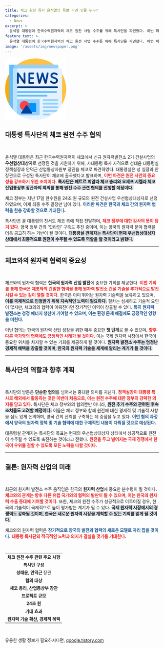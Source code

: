 ```yaml
---
title: 체코 원전 특사 윤석열의 특별 파견 인물 누구?
categories:
  - News
excerpt: >
  윤석열 대통령이 한국수력원자력의 체코 원전 사업 수주를 위해 특사단을 파견했다. 이번 파견은 정책실장이 수행하며, 체코 총리와 직접 협의해 최종 수주를 이끌어내기 위한 중요한 단계로 주목받고 있다.
feature_text: >
  윤석열 대통령이 한국수력원자력의 체코 원전 사업 수주를 위해 특사단을 파견했다. 이번 파견은 정책실장이 수행하며, 체코 총리와 직접 협의해 최종 수주를 이끌어내기 위한 중요한 단계로 주목받고 있다.
image: '/assets/img/newspaper.png'
---
```


<p><img src="/assets/img/newspaper.png" alt="kimp 속보" /></p>

<h2 data-ke-size="size26">대통령 특사단의 체코 원전 수주 협의</h2>

<p data-ke-size="size16">&nbsp;</p>

<p>윤석열 대통령은 최근 한국수력원자력이 체코에서 신규 원자력발전소 2기 건설사업의 <b>우선협상대상자</b>로 선정된 것을 지원하기 위해, 사대통령 특사 자격으로 성태윤 대통령실 정책실장과 안덕근 산업통상자원부 장관을 체코로 파견하였다. 대통령실은 성 실장과 안 장관으로 구성된 특사단이 체코에 출국했다고 발표하며, <b><span style="color: #ee2323;">이번 파견은 원전 사안의 중요성을 강조하기 위한 조치이다.</span></b> <b><span style="background-color: #21538527;">특사단은 페트르 피알라 체코 총리와 요제프 시켈라 체코 산업통상부 장관과의 회의를 통해 원전 수주 관련 협의를 진행할 예정이다.</span></b> </p>

<p>체코 정부는 지난 17일 한수원을 24조 원 규모의 원전 건설사업 우선협상대상자로 선정하였으며, 이제 최종 수주 결정만 남아 있다. <b><span style="color: #1a5490;">이러한 파견은 한국과 체코 간의 원자력 협력을 한층 강화할 것으로 기대된다.</span></b> </p>

<p>특사단은 윤 대통령의 친서도 체코 측에 직접 전달하며, <b><span style="color: #ee2323;">체코 정부에 대한 감사의 뜻이 담겨 있다.</span></b> 양국 정부 간의 '핫라인' 구축도 추진 중이며, 이는 양국의 원자력 분야 협력을 더욱 공고히 하는 기반이 될 것이다. <b><span style="background-color: #21538527;">대통령실 관계자는 특사단이 현재 우선협상대상자 상태에서 최종적으로 원전이 수주될 수 있도록 역할을 할 것이라고 밝혔다.</span></b> </p>

<hr>

<h2 data-ke-size="size26">체코와의 원자력 협력의 중요성</h2>

<p data-ke-size="size16">&nbsp;</p>

<p>체코와의 원자력 협력은 <b>한국의 원자력 산업 발전</b>에 중요한 기회를 제공한다. <b><span style="color: #ee2323;">이번 기회를 통해 한국은 체코와의 긴밀한 협력을 통해 원자력 발전소 건설 기술을 추가적으로 발전시킬 수 있는 길이 열릴 것이다.</span></b> 한국은 이미 뛰어난 원자력 기술력을 보유하고 있으며, <b><span style="background-color: #21538527;">이를 국제적으로 인정받기 위해 지속적인 노력이 필요하다.</span></b> 절차는 섬세하고 기술적 요인이 많지만, 체코와의 협력이 이뤄진다면 장기적인 이익이 창출될 수 있다. <b><span style="color: #1a5490;">특히 원자력 발전소는 청정 에너지 생산에 기여할 수 있으며, 이는 환경 문제 해결에도 긍정적인 영향을 미친다.</span></b> </p>

<p>이번 협의는 한국의 원자력 산업 성장을 위한 매우 중요한 <b>첫 단계</b>로 볼 수 있으며, <b><span style="color: #ee2323;">향후 다른 국가와의 협력에도 긍정적인 사례가 될 것이다.</span></b> 이는 국제 원자력 시장에서 한국이 중요한 위치를 차지할 수 있는 기회를 제공하게 될 것이다. <b><span style="background-color: #21538527;">원자력 발전소 수주는 엄청난 경제적 혜택을 창출할 것이며, 한국의 원자력 기술을 세계에 알리는 계기가 될 것이다.</span></b> </p>

<hr>

<h2 data-ke-size="size26">특사단의 역할과 향후 계획</h2>

<p data-ke-size="size16">&nbsp;</p>

<p>특사단의 방문은 <b>단순한 협의</b>를 넘어서는 중대한 의미를 지닌다. <b><span style="color: #ee2323;">정책실장이 대통령 특사로 해외에서 활동하는 것은 이번이 처음으로, 이는 원전 수주에 대한 정부의 강력한 의지를 담고 있다.</span></b> 특사단은 체코 정부와의 협의뿐만 아니라, <b><span style="background-color: #21538527;">원전 추가 수주와 관련된 후속 조치들도 고려할 예정이다.</span></b> 이들은 체코 정부와 함께 원전에 대한 경제적 및 기술적 사항을 심도 있게 논의하며, 양국 간의 신뢰를 구축하는 데 중점을 두고 있다. <b><span style="color: #1a5490;">이번 협의 과정에서 양국의 원자력 정책 및 기술 협력에 대한 구체적인 내용이 다뤄질 것으로 예상된다.</span></b> </p>

<p>대통령실 관계자는 특사단의 목표는 현재의 우선협상대상자 상태에서 성공적으로 원전이 수주될 수 있도록 촉진하는 것이라고 전했다. <b><span style="color: #ee2323;">원전을 두고 벌어지는 국제 경쟁에서 한국이 우위를 점할 수 있도록 모든 노력을 다할 것이다.</span></b> </p>

<hr>

<h2 data-ke-size="size26">결론: 원자력 산업의 미래</h2>

<p data-ke-size="size16">&nbsp;</p>

<p>최근의 원자력 발전소 수주 움직임은 한국의 <b>원자력 산업</b>에 중요한 분수령이 될 것이다. <b><span style="color: #ee2323;">체코와의 관계는 향후 다른 유럽 국가와의 협력의 발판이 될 수 있으며, 이는 한국의 원자력 수출 증대에 기여할 것이다.</span></b> 또한, 체코의 원전 수주가 성공적으로 이루어질 경우, 한국의 기술력이 국제적으로 높이 평가받는 계기가 될 수 있다. <b><span style="background-color: #21538527;">국제 원자력 시장에서의 경쟁력도 강화될 것이며, 한국은 새로운 원자력 시장을 개척할 수 있는 기회를 얻게 될 것이다.</span></b> </p>

<p>체코와의 원자력 협력은 <b><span style="color: #1a5490;">장기적으로 양국의 발전과 협력의 새로운 모델로 자리 잡을 것이다.</span></b> <b><span style="color: #ee2323;">대통령 특사단의 적극적인 노력과 의지가 결실을 맺기를 기대한다.</span></b> </p>

<p data-ke-size="size16">&nbsp;</p>

<table style="width: 100%; border-collapse: collapse;">
    <tbody>
        <tr>
            <td style="text-align: center; height: 17px;"><b>체코 원전 수주 관련 주요 사항</b></td>
        </tr>
        <tr>
            <td style="text-align: center; height: 17px;"><b>특사단 구성</b></td>
        </tr>
        <tr>
            <td style="text-align: center; height: 17px;"><b>성태윤</b>, <b>안덕근</b> 장관</td>
        </tr>
        <tr>
            <td style="text-align: center; height: 17px;"><b>협의 대상</b></td>
        </tr>
        <tr>
            <td style="text-align: center; height: 17px;"><b>체코 총리, 산업통상부 장관</b></td>
        </tr>
        <tr>
            <td style="text-align: center; height: 17px;"><b>프로젝트 규모</b></td>
        </tr>
        <tr>
            <td style="text-align: center; height: 17px;"><b>24조 원</b></td>
        </tr>
        <tr>
            <td style="text-align: center; height: 17px;"><b>기대 효과</b></td>
        </tr>
        <tr>
            <td style="text-align: center; height: 17px;"><b>원자력 기술 확산, 경제적 혜택</b></td>
        </tr>
    </tbody>
</table> 

<p data-ke-size="size16">&nbsp;</p>
유용한 생활 정보가 필요하시다면, <a href="https://qoogle.tistory.com" rel="dofollow">qoogle.tistory.com</a>


